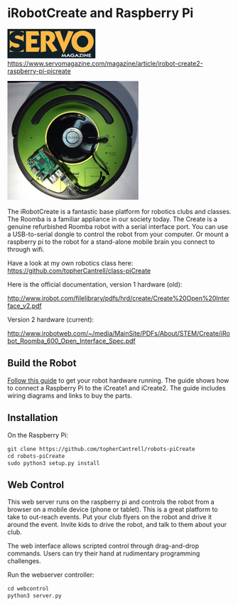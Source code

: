 # iRobotCreate and Raspberry Pi

![](art/servo.jpg) 
https://www.servomagazine.com/magazine/article/irobot-create2-raspberry-pi-picreate

![](art/small.jpg)

The iRobotCreate is a fantastic base platform for robotics clubs and classes. The Roomba is a familiar appliance in our society today. The 
Create is a genuine refurbished Roomba robot with a serial interface port. You can use a USB-to-serial dongle to control the
robot from your computer. Or mount a raspberry pi to the robot for a stand-alone mobile brain you connect to through wifi.

Have a look at my own robotics class here: https://github.com/topherCantrell/class-piCreate

Here is the official documentation, version 1 hardware (old):

http://www.irobot.com/filelibrary/pdfs/hrd/create/Create%20Open%20Interface_v2.pdf

Version 2 hardware (current):

http://www.irobotweb.com/~/media/MainSite/PDFs/About/STEM/Create/iRobot_Roomba_600_Open_Interface_Spec.pdf

## Build the Robot

[Follow this guide](HARDWARE.md) to get your robot hardware running. The guide shows how to connect a Raspberry Pi to the iCreate1 and iCreate2.
The guide includes wiring diagrams and links to buy the parts.

## Installation

On the Raspberry Pi:
```
git clone https://github.com/topherCantrell/robots-piCreate
cd robots-piCreate
sudo python3 setup.py install
```

## Web Control

This web server runs on the raspberry pi and controls the robot from a browser on a mobile device (phone or tablet). 
This is a great platform to take to out-reach events. Put your club flyers on the robot and drive it around the event. 
Invite kids to drive the robot, and talk to them about your club.

The web interface allows scripted control through drag-and-drop commands. Users can try their hand at rudimentary programming challenges.

Run the webserver controller:
```
cd webcontrol
python3 server.py
```


